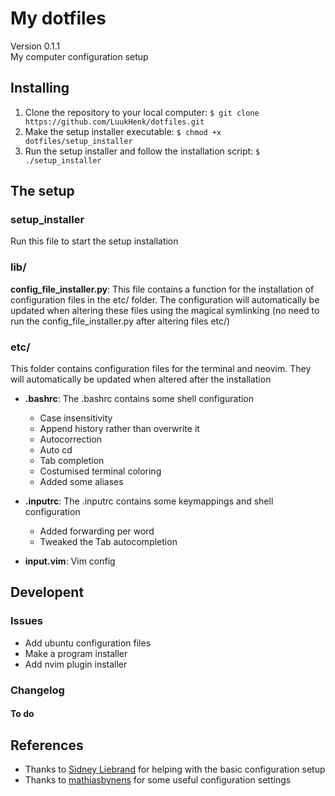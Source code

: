 # My dotfiles
Version 0.1.1 <br />
My computer configuration setup

## Installing
1. Clone the repository to your local computer: `$ git clone https://github.com/LuukHenk/dotfiles.git`
2. Make the setup installer executable: `$ chmod +x dotfiles/setup_installer`
3. Run the setup installer and follow the installation script: `$ ./setup_installer`

## The setup
### setup_installer
Run this file to start the setup installation

### lib/
**config_file_installer.py**: This file contains a function for the installation of configuration files in the etc/ folder. The configuration will automatically be updated when altering these files using the magical symlinking (no need to run the config_file_installer.py after altering files etc/)


### etc/
This folder contains configuration files for the terminal and neovim. They will automatically be updated when altered after the installation

* **.bashrc**: The .bashrc contains some shell configuration
    * Case insensitivity
    * Append history rather than overwrite it
    * Autocorrection
    * Auto cd
    * Tab completion
    * Costumised terminal coloring
    * Added some aliases

* **.inputrc**: The .inputrc contains some keymappings and shell configuration
    * Added forwarding per word
    * Tweaked the Tab autocompletion

* **input.vim**: Vim config

## Developent
### Issues
- Add ubuntu configuration files
- Make a program installer
- Add nvim plugin installer


### Changelog

#### To do
## References
- Thanks to [Sidney Liebrand](https://github.com/SidOfc) for helping with the basic configuration setup
- Thanks to [mathiasbynens](https://github.com/mathiasbynens/dotfiles) for some useful configuration settings


